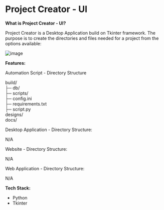 # Project Creator - UI

**What is Project Creator - UI?**

Project Creator is a Desktop Application build on Tkinter framework. The purpose is to create the directories and files needed for a project from the options available:

![image](https://user-images.githubusercontent.com/82043281/222166851-0d901011-7b42-4787-9507-df5fa734ed20.png)

**Features:**

Automation Script - Directory Structure

build/<br>
├─ db/<br>
├─ scripts/<br>
├─ config.ini<br>
├─ requirements.txt<br>
├─ script.py<br>
designs/<br>
docs/<br>

Desktop Application - Directory Structure:

N/A

Website - Directory Structure:

N/A

Web Application - Directory Structure:

N/A


**Tech Stack:**

- Python
- Tkinter
